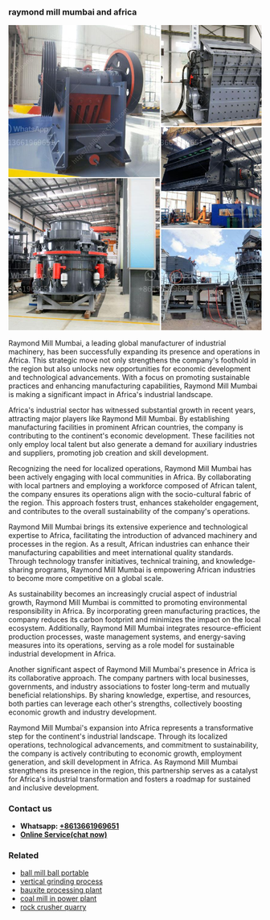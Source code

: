 <h3>raymond mill mumbai and africa</h3><img src='1706773563.jpg' alt=''><p>Raymond Mill Mumbai, a leading global manufacturer of industrial machinery, has been successfully expanding its presence and operations in Africa. This strategic move not only strengthens the company's foothold in the region but also unlocks new opportunities for economic development and technological advancements. With a focus on promoting sustainable practices and enhancing manufacturing capabilities, Raymond Mill Mumbai is making a significant impact in Africa's industrial landscape.</p><p>Africa's industrial sector has witnessed substantial growth in recent years, attracting major players like Raymond Mill Mumbai. By establishing manufacturing facilities in prominent African countries, the company is contributing to the continent's economic development. These facilities not only employ local talent but also generate a demand for auxiliary industries and suppliers, promoting job creation and skill development.</p><p>Recognizing the need for localized operations, Raymond Mill Mumbai has been actively engaging with local communities in Africa. By collaborating with local partners and employing a workforce composed of African talent, the company ensures its operations align with the socio-cultural fabric of the region. This approach fosters trust, enhances stakeholder engagement, and contributes to the overall sustainability of the company's operations.</p><p>Raymond Mill Mumbai brings its extensive experience and technological expertise to Africa, facilitating the introduction of advanced machinery and processes in the region. As a result, African industries can enhance their manufacturing capabilities and meet international quality standards. Through technology transfer initiatives, technical training, and knowledge-sharing programs, Raymond Mill Mumbai is empowering African industries to become more competitive on a global scale.</p><p>As sustainability becomes an increasingly crucial aspect of industrial growth, Raymond Mill Mumbai is committed to promoting environmental responsibility in Africa. By incorporating green manufacturing practices, the company reduces its carbon footprint and minimizes the impact on the local ecosystem. Additionally, Raymond Mill Mumbai integrates resource-efficient production processes, waste management systems, and energy-saving measures into its operations, serving as a role model for sustainable industrial development in Africa.</p><p>Another significant aspect of Raymond Mill Mumbai's presence in Africa is its collaborative approach. The company partners with local businesses, governments, and industry associations to foster long-term and mutually beneficial relationships. By sharing knowledge, expertise, and resources, both parties can leverage each other's strengths, collectively boosting economic growth and industry development.</p><p>Raymond Mill Mumbai's expansion into Africa represents a transformative step for the continent's industrial landscape. Through its localized operations, technological advancements, and commitment to sustainability, the company is actively contributing to economic growth, employment generation, and skill development in Africa. As Raymond Mill Mumbai strengthens its presence in the region, this partnership serves as a catalyst for Africa's industrial transformation and fosters a roadmap for sustained and inclusive development.</p><h3>Contact us</h3><ul><li><strong>Whatsapp:&nbsp;<a href="https://wa.me/8613661969651">+8613661969651</a></strong></li><li><a href="https://swt.shibang-china.com/?git&amp;zhl&amp;raymond mill mumbai and africa"><strong>Online Service(chat now)</strong></a></li></ul><h3>Related</h3><ul><li><a href='ball mill ball portable.md'>ball mill ball portable</a></li><li><a href='vertical grinding process.md'>vertical grinding process</a></li><li><a href='bauxite processing plant.md'>bauxite processing plant</a></li><li><a href='coal mill in power plant.md'>coal mill in power plant</a></li><li><a href='rock crusher quarry.md'>rock crusher quarry</a></li></ul>